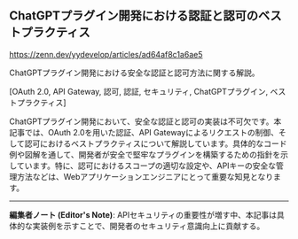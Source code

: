 ## ChatGPTプラグイン開発における認証と認可のベストプラクティス

https://zenn.dev/yydevelop/articles/ad64af8c1a6ae5

ChatGPTプラグイン開発における安全な認証と認可方法に関する解説。

[OAuth 2.0, API Gateway, 認可, 認証, セキュリティ, ChatGPTプラグイン, ベストプラクティス]

ChatGPTプラグイン開発において、安全な認証と認可の実装は不可欠です。本記事では、OAuth 2.0を用いた認証、API Gatewayによるリクエストの制御、そして認可におけるベストプラクティスについて解説しています。具体的なコード例や図解を通して、開発者が安全で堅牢なプラグインを構築するための指針を示しています。特に、認可におけるスコープの適切な設定や、APIキーの安全な管理方法などは、Webアプリケーションエンジニアにとって重要な知見となります。

---

**編集者ノート (Editor's Note)**:  APIセキュリティの重要性が増す中、本記事は具体的な実装例を示すことで、開発者のセキュリティ意識向上に貢献する。
